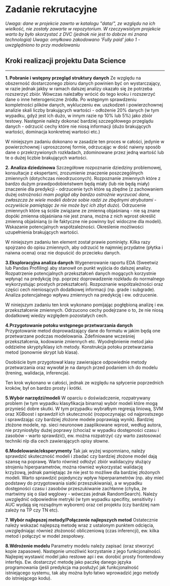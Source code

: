 # Zadanie rekrutacyjne

*Uwaga: dane w projekcie zawrto w katalogu "data/", ze względu na ich wielkość, nie zostały zawarte w repozytorium. W rzeczywsistym projekcie warto by było skorzystać z DVC (jednak nie jest to dobrze mi znana technologia)*
*Uwaga: omyłkowo zakodowano 'Fully paid' jako 1 - uwzględniono to przy modelowaniu*
## Kroki realizacji projektu Data Science
****

**1. Pobranie i wstępny przegląd struktury danych**
Ze względu na obszerność dostarczonego zbioru danych powinien być on wystarczający, w razie jednak jakby w ramach dalszej analizy okazało się że potrzeba rozszerzyć zbiór. Wówczas należałby wrócić do tego kroku i rozszerzyć dane o inne heterogeniczne źródła.
Po wstępnym sprawdzeniu kompletności plików danych, wykluczeniu ew. uszkodzeń i powierzchownej analizie skali liczby brakujących wartości - odłożenie 20% danych (w tym wypadku, gdyż jest ich dużo, w innym razie np 10% lub 5%) jako zbiór testowy. Następnie należy dokonać bardziej szczegółowego przeglądu danych - odrzucić cechy które nie niosą informacji (dużo brakujących wartości, dominacja konkretnej wartości etc.)

W niniejszym zadaniu dokonano w zasadzie ten proces w całości, jedynie w powierzchownej i uproszczonej formie, odrzucając w dość naiwny sposób dane o przekrzywionych rozkładach, zdominowane przez jedną wartość lub te o dużej liczbie brakujących wartości.

**2. Analiza dziedzinowa**
Szczegółowe rozpoznanie dziedziny problemowej, konsultacje z ekspertami, zrozumienie znaczenie poszczególnych zmiennych (dotychczas nieodrzuconych). Rozpoznanie zmiennych które z bardzo dużym prawdpodobieństwem będą miały (lub nie będą miały) znaczenie dla predykcji - odrzucenie tych które są zbędne (z zachowaniem dużej ostrożności *mam pogląd aby bardzo ostrożnie wyrzucać dane, zwłaszcza że wiele modeli dobrze sobie radzi ze zbędnymi atrybutami - oczywiście pamiętając że nie może być ich zbyt dużo*). Odrzucenie zmiennych które są ściśle związane ze zmienną objaśnianą - nie są znane dopóki zmienna objaśniana nie jest znana, można z nich wprost określić zmienną objaśnianą (o ile faktyczne nie powinny być widoczne dla modeli). Wskazanie potencjalnych współzależności. Określenie możliwości uzupełnienia brakujących wartości.

W niniejszym zadaniu ten element został prawie pominięty. Kilka razy spojrzano do opisu zmiennych, aby odrzucić te najmniej przydatne (płytka i naiwna ocena) oraz nie dopuścić do przecieku danych.

**3.Eksploracyjna analiza danych**
Wygenerowanie raportu EDA (Sweetwiz lub Pandas Profiling) aby stanowił on punkt wyjścia do dalszej analizy. Rozpatrzenie potencjalnych przekształceń danych mogących korzystnie wpłynąć na predykcję (np. poprzez doprowadzenie rozkładu do normalnego wykorzystując prostych przekształceń). Rozpoznanie współzależności oraz części cech nieniosących dodatkowej informacji (np. grade i subgrade). Analiza potencjalnego wpływu zmiennych na predykcję i ew. odrzucenie.

W niniejszym zadaniu ten krok wykonano pomijając pogłębioną analizę i ew. przekształcenie zmiennych. Odrzucono cechy podejrzane o to, że nie niosą dodatkowej wiedzy względem pozostałych cech.

**4.Przygotowanie potoku wstępnego przetwarzania danych**
Przygotowanie metod doprowadzający dane do formatu w jakim będą one przetwarzane podczas modelowania. Zdefiniowane wcześniej przekształcenia, kodowanie zmiennych etc. Wyodrębnienie metod jako oddzielne skrypty/klasy ich metody. Konstrukcja potoku przetwarzania metod (ponownie skrypt lub klasa).

Osobiście bym przygotował klasy zawierające odpowiednie metody przetwarzania oraz wywołał je na danych przed podaniem ich do modelu (trening, walidacja, inferencja).

Ten krok wykonano w całości, jednak ze względu na spłycenie poprzednich kroków, był on bardzo prosty i krótki.

**5.Wybór narzędzi/modeli**
W oparciu o doświadczenie, rozpatrywany problem (w tym wypadku klasyfikacja binarna) wybór modeli które mogą przynieść dobre skutki. W tym przypadku wybrałbym regresją liniową, SVM oraz XGBoost i sprawdził ich skuteczność (rozpoczynając od najprostszego i sprawdzając czy bardziej złożone modele poprawiają wynik). Bardziej złożone modele, np. sieci neuronowe zaaplikowane wprost, według autora, nie przyniosłyby dużej poprawy (chociaż w wypadku dostępności czasu i zasobów - warto sprawdzić), ew. można rozpatrzyć czy warto zastosować techniki nlp dla cech zawierających opisy słowne.

**6.Modelowanie/eksperymenty**
Tak jak wyżej wspomniano, należy sprawdzić skuteczność modeli i zbadać czy bardziej złożone model dają szansę na poprawę. Warto również odłożyć zbiór walidacyjny służący strojeniu hiperparametrów, można również wykorzystać walidację krzyżową, jednak pamiętając że nie jest to możliwe dla bardziej złożonych modeli. Warto sprawdzić pojedynczy wpływ hiperparametrów (np. aby mieć podstawy do przygotowania siatki przeszukiwania), a w wypadku dostępności czasu i zasobów przeszukiwanie zachłanne (chyba, że martwimy się o ślad węglowy - wówczas jednak RandomSearch). Należy uwzględnić odpowiednie metryki (w tym wypadku specifity, sensitivity i AUC wydają się rozsądnym wyborem) oraz cel projektu (czy bardziej nam zależy na TP czy TN etc).

**7. Wybór najlepszej metody/Połączenie najlepszych metod**
Ostatecznie należy wskazać najlepszą metodę wraz z ustalonym punktem odcięcia, uwzględniając również złożoność obliczeniową (czas inferencji), ew. kilka metod i połączyć w model zespołowy.

**8.Wdrożenie modelu**
Parametry modelu należy zapisać (oraz stworzyć kopie zapasowe). Następnie umożliwić korzystanie z jego funkcjonalności. Najlepiej wystawić model jako restowe api i ew. dorobić prosty frontendowy interfejs. Ew. dostarczyć metodę jako paczkę danego języka programowania (jeśli predykcja ma posłużyć jak funkcjonalność istniejącego systemu, tak aby można było łatwo wprowadzić jego metody do istniejącego kodu).
